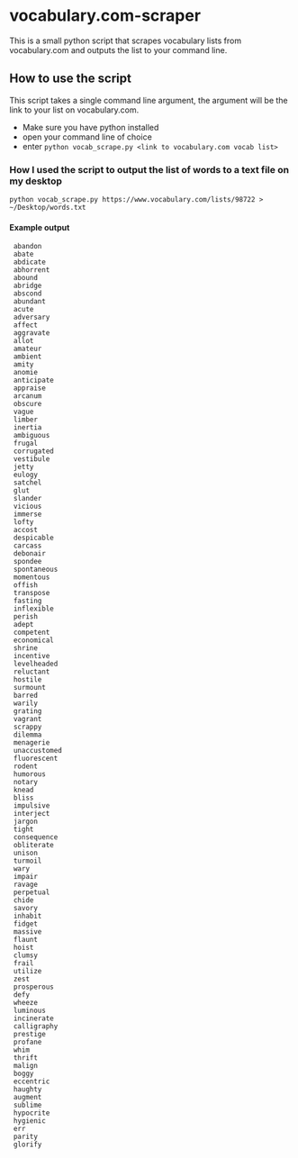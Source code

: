 # vocabulary.com-scraper
This is a small python script that scrapes vocabulary lists from vocabulary.com and outputs the list to your command line.

## How to use the script
This script takes a single command line argument, the argument will be the link to your list on vocabulary.com.
* Make sure you have python installed
* open your command line of choice
* enter ```python vocab_scrape.py <link to vocabulary.com vocab list>```

### How I used the script to output the list of words to a text file on my desktop
```
python vocab_scrape.py https://www.vocabulary.com/lists/98722 > ~/Desktop/words.txt
```
#### Example output
```
 abandon
 abate
 abdicate
 abhorrent
 abound
 abridge
 abscond
 abundant
 acute
 adversary
 affect
 aggravate
 allot
 amateur
 ambient
 amity
 anomie
 anticipate
 appraise
 arcanum
 obscure
 vague
 limber
 inertia
 ambiguous
 frugal
 corrugated
 vestibule
 jetty
 eulogy
 satchel
 glut
 slander
 vicious
 immerse
 lofty
 accost
 despicable
 carcass
 debonair
 spondee
 spontaneous
 momentous
 offish
 transpose
 fasting
 inflexible
 perish
 adept
 competent
 economical
 shrine
 incentive
 levelheaded
 reluctant
 hostile
 surmount
 barred
 warily
 grating
 vagrant
 scrappy
 dilemma
 menagerie
 unaccustomed
 fluorescent
 rodent
 humorous
 notary
 knead
 bliss
 impulsive
 interject
 jargon
 tight
 consequence
 obliterate
 unison
 turmoil
 wary
 impair
 ravage
 perpetual
 chide
 savory
 inhabit
 fidget
 massive
 flaunt
 hoist
 clumsy
 frail
 utilize
 zest
 prosperous
 defy
 wheeze
 luminous
 incinerate
 calligraphy
 prestige
 profane
 whim
 thrift
 malign
 boggy
 eccentric
 haughty
 augment
 sublime
 hypocrite
 hygienic
 err
 parity
 glorify

```



